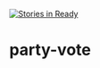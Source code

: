 [![Stories in Ready](https://badge.waffle.io/BrandonHuber/party-vote.png?label=ready&title=Ready)](https://waffle.io/BrandonHuber/party-vote)
# party-vote